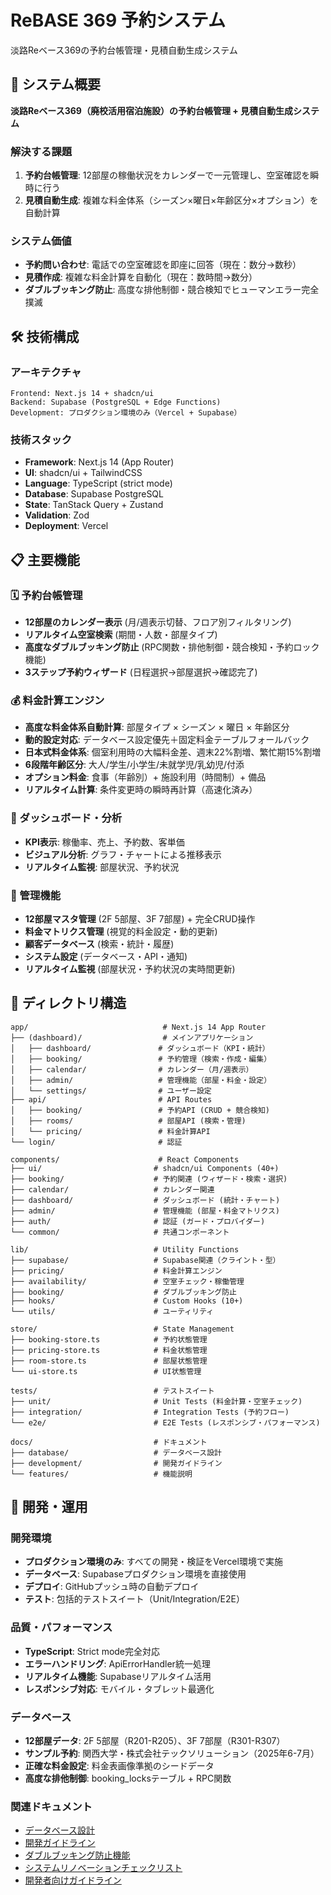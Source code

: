 # ReBASE 369 予約システム

淡路Reベース369の予約台帳管理・見積自動生成システム

## 🎯 システム概要

**淡路Reベース369（廃校活用宿泊施設）の予約台帳管理 + 見積自動生成システム**

### 解決する課題
1. **予約台帳管理**: 12部屋の稼働状況をカレンダーで一元管理し、空室確認を瞬時に行う
2. **見積自動生成**: 複雑な料金体系（シーズン×曜日×年齢区分×オプション）を自動計算

### システム価値
- **予約問い合わせ**: 電話での空室確認を即座に回答（現在：数分→数秒）
- **見積作成**: 複雑な料金計算を自動化（現在：数時間→数分）
- **ダブルブッキング防止**: 高度な排他制御・競合検知でヒューマンエラー完全撲滅

## 🛠 技術構成

### アーキテクチャ
```
Frontend: Next.js 14 + shadcn/ui
Backend: Supabase (PostgreSQL + Edge Functions)
Development: プロダクション環境のみ（Vercel + Supabase）
```

### 技術スタック
- **Framework**: Next.js 14 (App Router)
- **UI**: shadcn/ui + TailwindCSS
- **Language**: TypeScript (strict mode)
- **Database**: Supabase PostgreSQL
- **State**: TanStack Query + Zustand
- **Validation**: Zod
- **Deployment**: Vercel

## 📋 主要機能

### 🗓 予約台帳管理
- **12部屋のカレンダー表示** (月/週表示切替、フロア別フィルタリング)
- **リアルタイム空室検索** (期間・人数・部屋タイプ)
- **高度なダブルブッキング防止** (RPC関数・排他制御・競合検知・予約ロック機能)
- **3ステップ予約ウィザード** (日程選択→部屋選択→確認完了)

### 💰 料金計算エンジン
- **高度な料金体系自動計算**: 部屋タイプ × シーズン × 曜日 × 年齢区分
- **動的設定対応**: データベース設定優先＋固定料金テーブルフォールバック
- **日本式料金体系**: 個室利用時の大幅料金差、週末22%割増、繁忙期15%割増
- **6段階年齢区分**: 大人/学生/小学生/未就学児/乳幼児/付添
- **オプション料金**: 食事（年齢別）+ 施設利用（時間制）+ 備品
- **リアルタイム計算**: 条件変更時の瞬時再計算（高速化済み）

### 🎨 ダッシュボード・分析
- **KPI表示**: 稼働率、売上、予約数、客単価
- **ビジュアル分析**: グラフ・チャートによる推移表示
- **リアルタイム監視**: 部屋状況、予約状況

### 🔧 管理機能
- **12部屋マスタ管理** (2F 5部屋、3F 7部屋) + 完全CRUD操作
- **料金マトリクス管理** (視覚的料金設定・動的更新)
- **顧客データベース** (検索・統計・履歴)
- **システム設定** (データベース・API・通知)
- **リアルタイム監視** (部屋状況・予約状況の実時間更新)

## 📁 ディレクトリ構造

```
app/                              # Next.js 14 App Router
├── (dashboard)/                  # メインアプリケーション
│   ├── dashboard/               # ダッシュボード（KPI・統計）
│   ├── booking/                 # 予約管理（検索・作成・編集）
│   ├── calendar/                # カレンダー（月/週表示）
│   ├── admin/                   # 管理機能（部屋・料金・設定）
│   └── settings/                # ユーザー設定
├── api/                         # API Routes
│   ├── booking/                 # 予約API (CRUD + 競合検知)
│   ├── rooms/                   # 部屋API (検索・管理)
│   └── pricing/                 # 料金計算API
└── login/                       # 認証

components/                      # React Components
├── ui/                         # shadcn/ui Components (40+)
├── booking/                    # 予約関連 (ウィザード・検索・選択)
├── calendar/                   # カレンダー関連
├── dashboard/                  # ダッシュボード (統計・チャート)
├── admin/                      # 管理機能 (部屋・料金マトリクス)
├── auth/                       # 認証 (ガード・プロバイダー)
└── common/                     # 共通コンポーネント

lib/                            # Utility Functions
├── supabase/                   # Supabase関連（クライント・型）
├── pricing/                    # 料金計算エンジン
├── availability/               # 空室チェック・稼働管理
├── booking/                    # ダブルブッキング防止
├── hooks/                      # Custom Hooks (10+)
└── utils/                      # ユーティリティ

store/                          # State Management
├── booking-store.ts            # 予約状態管理
├── pricing-store.ts            # 料金状態管理
├── room-store.ts               # 部屋状態管理
└── ui-store.ts                 # UI状態管理

tests/                          # テストスイート
├── unit/                       # Unit Tests (料金計算・空室チェック)
├── integration/                # Integration Tests (予約フロー)
└── e2e/                        # E2E Tests (レスポンシブ・パフォーマンス)

docs/                           # ドキュメント
├── database/                   # データベース設計
├── development/                # 開発ガイドライン
└── features/                   # 機能説明
```

## 🚀 開発・運用

### 開発環境
- **プロダクション環境のみ**: すべての開発・検証をVercel環境で実施
- **データベース**: Supabaseプロダクション環境を直接使用
- **デプロイ**: GitHubプッシュ時の自動デプロイ
- **テスト**: 包括的テストスイート（Unit/Integration/E2E）

### 品質・パフォーマンス
- **TypeScript**: Strict mode完全対応
- **エラーハンドリング**: ApiErrorHandler統一処理
- **リアルタイム機能**: Supabaseリアルタイム活用
- **レスポンシブ対応**: モバイル・タブレット最適化

### データベース
- **12部屋データ**: 2F 5部屋（R201-R205）、3F 7部屋（R301-R307）
- **サンプル予約**: 関西大学・株式会社テックソリューション（2025年6-7月）
- **正確な料金設定**: 料金表画像準拠のシードデータ
- **高度な排他制御**: booking_locksテーブル + RPC関数

### 関連ドキュメント
- [データベース設計](./docs/database/README.md)
- [開発ガイドライン](./docs/development/README.md)
- [ダブルブッキング防止機能](./docs/features/double-booking-prevention.md)
- [システムリノベーションチェックリスト](./SYSTEM_RENOVATION_CHECKLIST.md)
- [開発者向けガイドライン](./CLAUDE.md)
